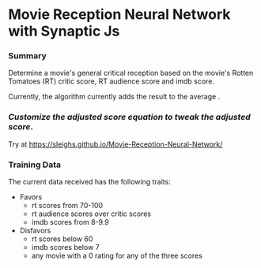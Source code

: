 # Movie Reception Neural Network with Synaptic Js

### Summary
Determine a movie's general critical reception based on the movie's Rotten Tomatoes (RT) critic score, RT audience score and imdb score.

Currently, the algorithm currently adds the result to the average . 
### *Customize the adjusted score equation to tweak the adjusted score*.

Try at https://sleighs.github.io/Movie-Reception-Neural-Network/

### Training Data

The current data received has the following traits: 
- Favors 
  - rt scores from 70-100
  - rt audience scores over critic scores
  - imdb scores from 8-9.9
- Disfavors
  - rt scores below 60
  - imdb scores below 7
  - any movie with a 0 rating for any of the three scores
